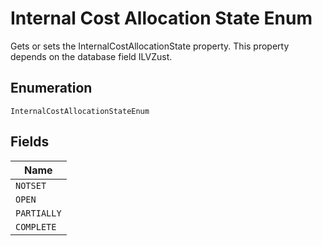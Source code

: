 
# Internal Cost Allocation State Enum

Gets or sets the InternalCostAllocationState property. This property depends on the database field ILVZust.

## Enumeration

`InternalCostAllocationStateEnum`

## Fields

| Name |
|  --- |
| `NOTSET` |
| `OPEN` |
| `PARTIALLY` |
| `COMPLETE` |

